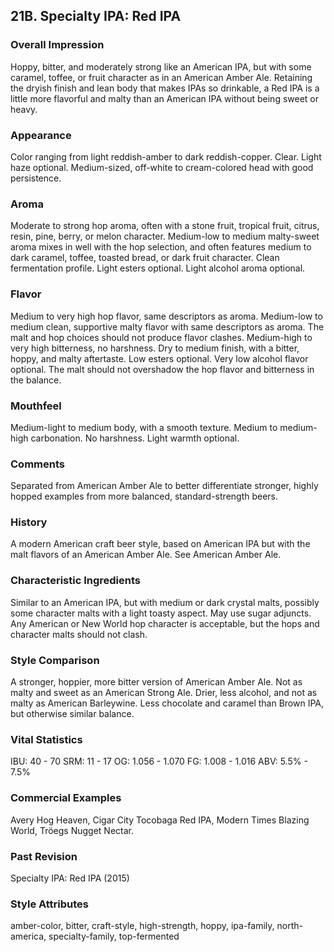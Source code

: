 ## 21B. Specialty IPA: Red IPA

### Overall Impression

Hoppy, bitter, and moderately strong like an American IPA, but with some caramel, toffee, or fruit character as in an American Amber Ale. Retaining the dryish finish and lean body that makes IPAs so drinkable, a Red IPA is a little more flavorful and malty than an American IPA without being sweet or heavy.

### Appearance

Color ranging from light reddish-amber to dark reddish-copper. Clear. Light haze optional. Medium-sized, off-white to cream-colored head with good persistence.

### Aroma

Moderate to strong hop aroma, often with a stone fruit, tropical fruit, citrus, resin, pine, berry, or melon character. Medium-low to medium malty-sweet aroma mixes in well with the hop selection, and often features medium to dark caramel, toffee, toasted bread, or dark fruit character. Clean fermentation profile. Light esters optional. Light alcohol aroma optional.

### Flavor

Medium to very high hop flavor, same descriptors as aroma. Medium-low to medium clean, supportive malty flavor with same descriptors as aroma. The malt and hop choices should not produce flavor clashes. Medium-high to very high bitterness, no harshness. Dry to medium finish, with a bitter, hoppy, and malty aftertaste. Low esters optional. Very low alcohol flavor optional. The malt should not overshadow the hop flavor and bitterness in the balance.

### Mouthfeel

Medium-light to medium body, with a smooth texture. Medium to medium-high carbonation. No harshness. Light warmth optional.

### Comments

Separated from American Amber Ale to better differentiate stronger, highly hopped examples from more balanced, standard-strength beers.

### History

A modern American craft beer style, based on American IPA but with the malt flavors of an American Amber Ale. See American Amber Ale.

### Characteristic Ingredients

Similar to an American IPA, but with medium or dark crystal malts, possibly some character malts with a light toasty aspect. May use sugar adjuncts. Any American or New World hop character is acceptable, but the hops and character malts should not clash.

### Style Comparison

A stronger, hoppier, more bitter version of American Amber Ale. Not as malty and sweet as an American Strong Ale. Drier, less alcohol, and not as malty as American Barleywine. Less chocolate and caramel than Brown IPA, but otherwise similar balance.

### Vital Statistics

IBU: 40 - 70
SRM: 11 - 17
OG: 1.056 - 1.070
FG: 1.008 - 1.016
ABV: 5.5% - 7.5%

### Commercial Examples

Avery Hog Heaven, Cigar City Tocobaga Red IPA, Modern Times Blazing World, Tröegs Nugget Nectar.

### Past Revision

Specialty IPA: Red IPA (2015)

### Style Attributes

amber-color, bitter, craft-style, high-strength, hoppy, ipa-family, north-america, specialty-family, top-fermented
